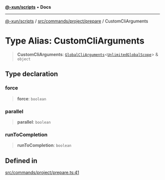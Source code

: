 [**@-xun/scripts**](../../../../../README.md) • **Docs**

***

[@-xun/scripts](../../../../../README.md) / [src/commands/project/prepare](../README.md) / CustomCliArguments

# Type Alias: CustomCliArguments

> **CustomCliArguments**: [`GlobalCliArguments`](../../../../configure/type-aliases/GlobalCliArguments.md)\<[`UnlimitedGlobalScope`](../../../../configure/enumerations/UnlimitedGlobalScope.md)\> & `object`

## Type declaration

### force

> **force**: `boolean`

### parallel

> **parallel**: `boolean`

### runToCompletion

> **runToCompletion**: `boolean`

## Defined in

[src/commands/project/prepare.ts:41](https://github.com/Xunnamius/xscripts/blob/5720c37375b8ffddbde03f8e53002853e0eeabbc/src/commands/project/prepare.ts#L41)
